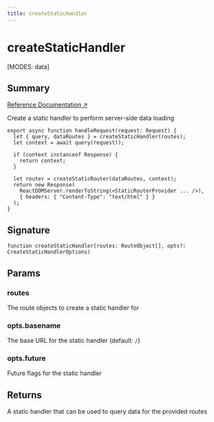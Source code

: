 ```yaml
---
title: createStaticHandler
---
```


# createStaticHandler

<!--
⚠️ ⚠️ IMPORTANT ⚠️ ⚠️ 

Thank you for helping improve our documentation!

This file is auto-generated from the JSDoc comments in the source
code, so please edit the JSDoc comments in the file below and this
file will be re-generated once those changes are merged.

https://github.com/remix-run/react-router/blob/main/packages/react-router/lib/dom/server.tsx
-->

[MODES: data]

## Summary

[Reference Documentation ↗](https://api.reactrouter.com/v7/functions/react_router.createStaticHandler.html)

Create a static handler to perform server-side data loading

```tsx
export async function handleRequest(request: Request) {
  let { query, dataRoutes } = createStaticHandler(routes);
  let context = await query(request));

  if (context instanceof Response) {
    return context;
  }

  let router = createStaticRouter(dataRoutes, context);
  return new Response(
    ReactDOMServer.renderToString(<StaticRouterProvider ... />),
    { headers: { "Content-Type": "text/html" } }
  );
}
```

## Signature

```tsx
function createStaticHandler(routes: RouteObject[], opts?: CreateStaticHandlerOptions)
```

## Params

### routes

The route objects to create a static handler for

### opts.basename

The base URL for the static handler (default: `/`)

### opts.future

Future flags for the static handler

## Returns

A static handler that can be used to query data for the provided routes


